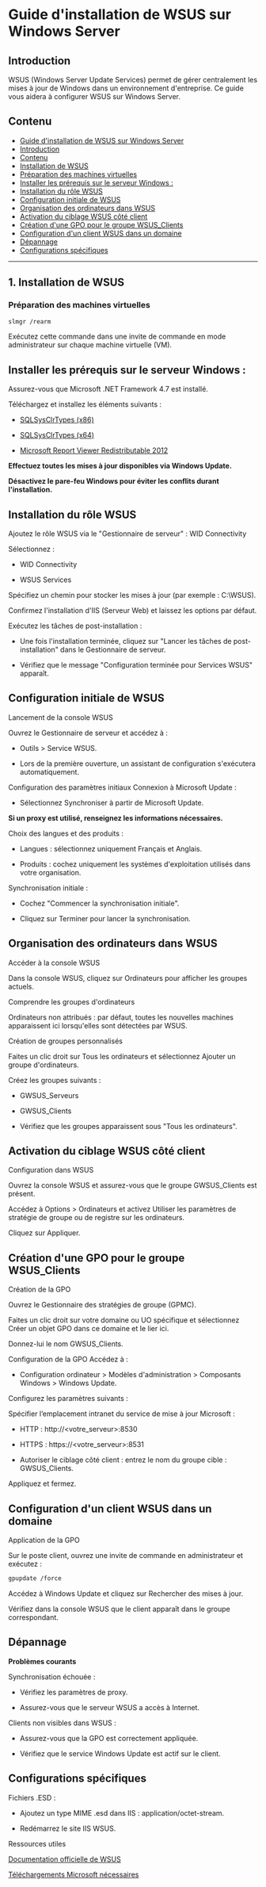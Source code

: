 # Guide d'installation de WSUS sur Windows Server
## Introduction
WSUS (Windows Server Update Services) permet de gérer centralement les mises à jour de Windows dans un environnement d'entreprise. Ce guide vous aidera à configurer WSUS sur Windows Server.

## Contenu

  - [Guide d'installation de WSUS sur Windows Server](#guide-dinstallation-de-wsus-sur-windows-server)
  - [Introduction](#introduction)
  - [Contenu](#contenu)
  - [Installation de WSUS](#1-installation-de-wsus)
  - [Préparation des machines virtuelles](#préparation-des-machines-virtuelles)
  - [Installer les prérequis sur le serveur Windows :](#installer-les-prérequis-sur-le-serveur-windows-)
  - [Installation du rôle WSUS](#installation-du-rôle-wsus)
  - [Configuration initiale de WSUS](#configuration-initiale-de-wsus)
  - [Organisation des ordinateurs dans WSUS](#organisation-des-ordinateurs-dans-wsus)
  - [Activation du ciblage WSUS côté client](#activation-du-ciblage-wsus-côté-client)
  - [Création d'une GPO pour le groupe WSUS\_Clients](#création-dune-gpo-pour-le-groupe-wsus_clients)
  - [Configuration d'un client WSUS dans un domaine](#configuration-dun-client-wsus-dans-un-domaine)
  - [Dépannage](#dépannage)
  - [Configurations spécifiques](#configurations-spécifiques)

---

## 1. Installation de WSUS

### Préparation des machines virtuelles

```bash 
slmgr /rearm
```
Exécutez cette commande dans une invite de commande en mode administrateur sur chaque machine virtuelle (VM).

Installer les prérequis sur le serveur Windows :
---
Assurez-vous que Microsoft .NET Framework 4.7 est installé.

Téléchargez et installez les éléments suivants :

+ [SQLSysClrTypes (x86)](http://go.microsoft.com/fwlink/?LinkID=239643&clcid=0x409)

+ [SQLSysClrTypes (x64)](http://go.microsoft.com/fwlink/?LinkID=239644&clcid=0x409)

+ [Microsoft Report Viewer Redistributable 2012](https://download.microsoft.com/download/F/B/7/FB728406-A1EE-4AB5-9C56-74EB8BDDF2FF/ReportViewer.msi)

**Effectuez toutes les mises à jour disponibles via Windows Update.**

**Désactivez le pare-feu Windows pour éviter les conflits durant l'installation.**

Installation du rôle WSUS
---
Ajoutez le rôle WSUS via le "Gestionnaire de serveur" :
WID Connectivity

Sélectionnez :

+ WID Connectivity 

+ WSUS Services 

Spécifiez un chemin pour stocker les mises à jour (par exemple : C:\WSUS).

Confirmez l'installation d'IIS (Serveur Web) et laissez les options par défaut.

Exécutez les tâches de post-installation :

+ Une fois l'installation terminée, cliquez sur "Lancer les tâches de post-installation" dans le Gestionnaire de serveur.

+ Vérifiez que le message "Configuration terminée pour Services WSUS" apparaît.

  
Configuration initiale de WSUS
---
Lancement de la console WSUS

Ouvrez le Gestionnaire de serveur et accédez à :

+ Outils > Service WSUS.

+ Lors de la première ouverture, un assistant de configuration s'exécutera automatiquement.

Configuration des paramètres initiaux
Connexion à Microsoft Update :

+ Sélectionnez Synchroniser à partir de Microsoft Update.

**Si un proxy est utilisé, renseignez les informations nécessaires.**

Choix des langues et des produits :

+ Langues : sélectionnez uniquement Français et Anglais.

+ Produits : cochez uniquement les systèmes d'exploitation utilisés dans votre organisation.

Synchronisation initiale :

+ Cochez "Commencer la synchronisation initiale".

+ Cliquez sur Terminer pour lancer la synchronisation.


Organisation des ordinateurs dans WSUS
---
Accéder à la console WSUS

Dans la console WSUS, cliquez sur Ordinateurs pour afficher les groupes actuels.

Comprendre les groupes d'ordinateurs

Ordinateurs non attribués : par défaut, toutes les nouvelles machines apparaissent ici lorsqu'elles sont détectées par WSUS.

Création de groupes personnalisés

Faites un clic droit sur Tous les ordinateurs et sélectionnez Ajouter un groupe d'ordinateurs.

Créez les groupes suivants :

+ GWSUS_Serveurs

+ GWSUS_Clients

+ Vérifiez que les groupes apparaissent sous "Tous les ordinateurs".

Activation du ciblage WSUS côté client
---
Configuration dans WSUS

Ouvrez la console WSUS et assurez-vous que le groupe GWSUS_Clients est présent.

Accédez à Options > Ordinateurs et activez Utiliser les paramètres de stratégie de groupe ou de registre sur les ordinateurs.

Cliquez sur Appliquer.

Création d'une GPO pour le groupe WSUS_Clients
---
Création de la GPO

Ouvrez le Gestionnaire des stratégies de groupe (GPMC).

Faites un clic droit sur votre domaine ou UO spécifique et sélectionnez Créer un objet GPO dans ce domaine et le lier ici.

Donnez-lui le nom GWSUS_Clients.

Configuration de la GPO
Accédez à :

+ Configuration ordinateur > Modèles d'administration > Composants Windows > Windows Update.

Configurez les paramètres suivants :

Spécifier l’emplacement intranet du service de mise à jour Microsoft :

+ HTTP : http://<votre_serveur>:8530

+ HTTPS : https://<votre_serveur>:8531

+ Autoriser le ciblage côté client : entrez le nom du groupe cible : GWSUS_Clients.

Appliquez et fermez.

Configuration d'un client WSUS dans un domaine
---
Application de la GPO

Sur le poste client, ouvrez une invite de commande en administrateur et exécutez :
```bash 
gpupdate /force
```
Accédez à Windows Update et cliquez sur Rechercher des mises à jour.

Vérifiez dans la console WSUS que le client apparaît dans le groupe correspondant.

Dépannage
---
**Problèmes courants**

Synchronisation échouée :

+ Vérifiez les paramètres de proxy.

+ Assurez-vous que le serveur WSUS a accès à Internet.

Clients non visibles dans WSUS :

+ Assurez-vous que la GPO est correctement appliquée.

+ Vérifiez que le service Windows Update est actif sur le client.

Configurations spécifiques
---
Fichiers .ESD :

+ Ajoutez un type MIME .esd dans IIS : application/octet-stream.

+ Redémarrez le site IIS WSUS.

Ressources utiles

<u>Documentation officielle de WSUS</u>

<u>Téléchargements Microsoft nécessaires</u>
